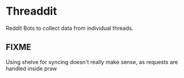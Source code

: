 Threaddit
=========

Reddit Bots to collect data from individual threads.

## FIXME

Using shelve for syncing doesn't really make sense, as requests are handled inside praw